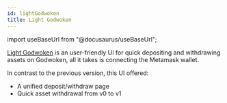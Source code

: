 ```yaml
---
id: lightGodwoken
title: Light Godwoken
---
```


import useBaseUrl from "@docusaurus/useBaseUrl";

[Light Godwoken](https://testnet.bridge.godwoken.io/#/v1/) is an user-friendly UI  for quick depositing and withdrawing assets on Godwoken, all it takes is connecting the Metamask wallet. 

In contrast to the previous version, this UI offered:
- A unified deposit/withdraw page
- Quick asset withdrawal from v0 to v1

